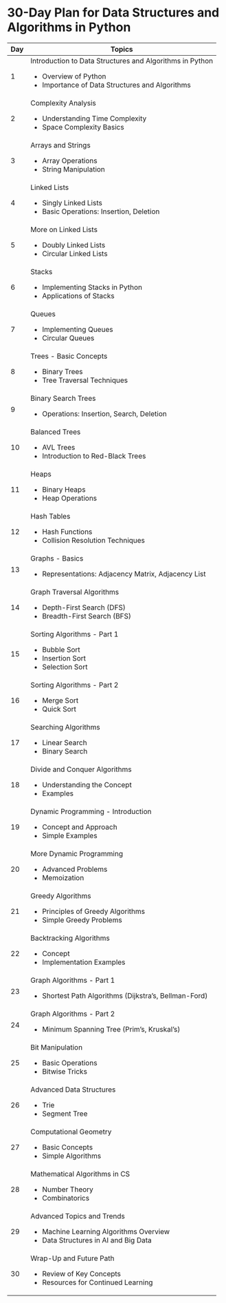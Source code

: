 # 30-Day Plan for Data Structures and Algorithms in Python

| Day | Topics |
|-----|-------------------------------------------------------------------------------------------------------------------------------|
| 1 | Introduction to Data Structures and Algorithms in Python <ul><li>Overview of Python</li><li>Importance of Data Structures and Algorithms</li></ul> |
| 2 | Complexity Analysis <ul><li>Understanding Time Complexity</li><li>Space Complexity Basics</li></ul> |
| 3 | Arrays and Strings <ul><li>Array Operations</li><li>String Manipulation</li></ul> |
| 4 | Linked Lists <ul><li>Singly Linked Lists</li><li>Basic Operations: Insertion, Deletion</li></ul> |
| 5 | More on Linked Lists <ul><li>Doubly Linked Lists</li><li>Circular Linked Lists</li></ul> |
| 6 | Stacks <ul><li>Implementing Stacks in Python</li><li>Applications of Stacks</li></ul> |
| 7 | Queues <ul><li>Implementing Queues</li><li>Circular Queues</li></ul> |
| 8 | Trees - Basic Concepts <ul><li>Binary Trees</li><li>Tree Traversal Techniques</li></ul> |
| 9 | Binary Search Trees <ul><li>Operations: Insertion, Search, Deletion</li></ul> |
| 10 | Balanced Trees <ul><li>AVL Trees</li><li>Introduction to Red-Black Trees</li></ul> |
| 11 | Heaps <ul><li>Binary Heaps</li><li>Heap Operations</li></ul> |
| 12 | Hash Tables <ul><li>Hash Functions</li><li>Collision Resolution Techniques</li></ul> |
| 13 | Graphs - Basics <ul><li>Representations: Adjacency Matrix, Adjacency List</li></ul> |
| 14 | Graph Traversal Algorithms <ul><li>Depth-First Search (DFS)</li><li>Breadth-First Search (BFS)</li></ul> |
| 15 | Sorting Algorithms - Part 1 <ul><li>Bubble Sort</li><li>Insertion Sort</li><li>Selection Sort</li></ul> |
| 16 | Sorting Algorithms - Part 2 <ul><li>Merge Sort</li><li>Quick Sort</li></ul> |
| 17 | Searching Algorithms <ul><li>Linear Search</li><li>Binary Search</li></ul> |
| 18 | Divide and Conquer Algorithms <ul><li>Understanding the Concept</li><li>Examples</li></ul> |
| 19 | Dynamic Programming - Introduction <ul><li>Concept and Approach</li><li>Simple Examples</li></ul> |
| 20 | More Dynamic Programming <ul><li>Advanced Problems</li><li>Memoization</li></ul> |
| 21 | Greedy Algorithms <ul><li>Principles of Greedy Algorithms</li><li>Simple Greedy Problems</li></ul> |
| 22 | Backtracking Algorithms <ul><li>Concept</li><li>Implementation Examples</li></ul> |
| 23 | Graph Algorithms - Part 1 <ul><li>Shortest Path Algorithms (Dijkstra’s, Bellman-Ford)</li></ul> |
| 24 | Graph Algorithms - Part 2 <ul><li>Minimum Spanning Tree (Prim’s, Kruskal’s)</li></ul> |
| 25 | Bit Manipulation <ul><li>Basic Operations</li><li>Bitwise Tricks</li></ul> |
| 26 | Advanced Data Structures <ul><li>Trie</li><li>Segment Tree</li></ul> |
| 27 | Computational Geometry <ul><li>Basic Concepts</li><li>Simple Algorithms</li></ul> |
| 28 | Mathematical Algorithms in CS <ul><li>Number Theory</li><li>Combinatorics</li></ul> |
| 29 | Advanced Topics and Trends <ul><li>Machine Learning Algorithms Overview</li><li>Data Structures in AI and Big Data</li></ul> |
| 30 | Wrap-Up and Future Path <ul><li>Review of Key Concepts</li><li>Resources for Continued Learning</li></ul> |
